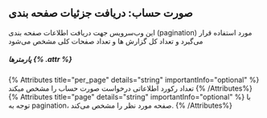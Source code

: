 ##  صورت حساب: دریافت جزئیات صفحه بندی

این وب‌سرویس جهت دریافت اطلاعات صفحه بندی (pagination) مورد استفاده قرار می‌گیرد و تعداد کل گزارش ها و تعداد صفحات کلی مشخص می‌شود

##### پارمترها {% .attr %}

 {% Attributes title="per_page" details="string" importantInfo="optional" %}
  تعداد رکورد اطلاعاتی درخواست صورت حساب را مشخص میکند
  {% /Attributes%}
 {% Attributes title="page" details="string" importantInfo="optional" %}
  با توجه به pagination، صفحه مورد نظر را مشخص می‌کند.
  {% /Attributes%}